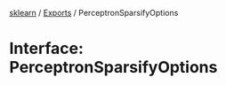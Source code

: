 [sklearn](../readme.md) / [Exports](../modules.md) / PerceptronSparsifyOptions

# Interface: PerceptronSparsifyOptions
